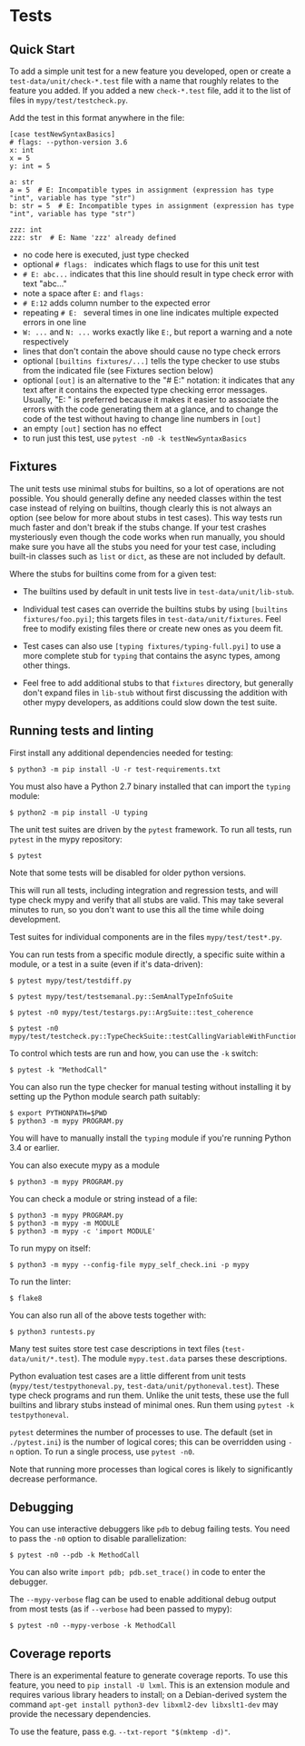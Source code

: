 Tests
=====


Quick Start
-----------

To add a simple unit test for a new feature you developed, open or create a
`test-data/unit/check-*.test` file with a name that roughly relates to the
feature you added. If you added a new `check-*.test` file, add it to the list
of files in `mypy/test/testcheck.py`.

Add the test in this format anywhere in the file:

    [case testNewSyntaxBasics]
    # flags: --python-version 3.6
    x: int
    x = 5
    y: int = 5

    a: str
    a = 5  # E: Incompatible types in assignment (expression has type "int", variable has type "str")
    b: str = 5  # E: Incompatible types in assignment (expression has type "int", variable has type "str")

    zzz: int
    zzz: str  # E: Name 'zzz' already defined

- no code here is executed, just type checked
- optional `# flags: ` indicates which flags to use for this unit test
- `# E: abc...` indicates that this line should result in type check error
with text "abc..."
- note a space after `E:` and `flags:`
- `# E:12` adds column number to the expected error
- repeating `# E: ` several times in one line indicates multiple expected errors in one line
- `W: ...` and `N: ...` works exactly like `E:`, but report a warning and a note respectively
- lines that don't contain the above should cause no type check errors
- optional `[builtins fixtures/...]` tells the type checker to use
stubs from the indicated file (see Fixtures section below)
- optional `[out]` is an alternative to the "# E:" notation: it indicates that
any text after it contains the expected type checking error messages.
Usually, "E: " is preferred because it makes it easier to associate the
errors with the code generating them at a glance, and to change the code of
the test without having to change line numbers in `[out]`
- an empty `[out]` section has no effect
- to run just this test, use `pytest -n0 -k testNewSyntaxBasics`


Fixtures
--------

The unit tests use minimal stubs for builtins, so a lot of operations are not
possible. You should generally define any needed classes within the test case
instead of relying on builtins, though clearly this is not always an option
(see below for more about stubs in test cases). This way tests run much
faster and don't break if the stubs change. If your test crashes mysteriously
even though the code works when run manually, you should make sure you have
all the stubs you need for your test case, including built-in classes such as
`list` or `dict`, as these are not included by default.

Where the stubs for builtins come from for a given test:

- The builtins used by default in unit tests live in
  `test-data/unit/lib-stub`.

- Individual test cases can override the builtins stubs by using
  `[builtins fixtures/foo.pyi]`; this targets files in `test-data/unit/fixtures`.
  Feel free to modify existing files there or create new ones as you deem fit.

- Test cases can also use `[typing fixtures/typing-full.pyi]` to use a more
  complete stub for `typing` that contains the async types, among other things.

- Feel free to add additional stubs to that `fixtures` directory, but
  generally don't expand files in `lib-stub` without first discussing the
  addition with other mypy developers, as additions could slow down the test
  suite.


Running tests and linting
-------------------------

First install any additional dependencies needed for testing:

    $ python3 -m pip install -U -r test-requirements.txt

You must also have a Python 2.7 binary installed that can import the `typing`
module:

    $ python2 -m pip install -U typing

The unit test suites are driven by the `pytest` framework. To run all tests,
run `pytest` in the mypy repository:

    $ pytest

Note that some tests will be disabled for older python versions.

This will run all tests, including integration and regression tests,
and will type check mypy and verify that all stubs are valid. This may
take several minutes to run, so you don't want to use this all the time
while doing development.

Test suites for individual components are in the files `mypy/test/test*.py`.

You can run tests from a specific module directly, a specific suite within a
 module, or a test in a suite (even if it's data-driven):

    $ pytest mypy/test/testdiff.py

    $ pytest mypy/test/testsemanal.py::SemAnalTypeInfoSuite
    
    $ pytest -n0 mypy/test/testargs.py::ArgSuite::test_coherence
    
    $ pytest -n0 mypy/test/testcheck.py::TypeCheckSuite::testCallingVariableWithFunctionType

To control which tests are run and how, you can use the `-k` switch:

    $ pytest -k "MethodCall"

You can also run the type checker for manual testing without
installing it by setting up the Python module search path suitably:

    $ export PYTHONPATH=$PWD
    $ python3 -m mypy PROGRAM.py

You will have to manually install the `typing` module if you're running Python
3.4 or earlier.

You can also execute mypy as a module

    $ python3 -m mypy PROGRAM.py

You can check a module or string instead of a file:

    $ python3 -m mypy PROGRAM.py
    $ python3 -m mypy -m MODULE
    $ python3 -m mypy -c 'import MODULE'

To run mypy on itself:

    $ python3 -m mypy --config-file mypy_self_check.ini -p mypy

To run the linter:

    $ flake8

You can also run all of the above tests together with:

    $ python3 runtests.py

Many test suites store test case descriptions in text files
(`test-data/unit/*.test`). The module `mypy.test.data` parses these
descriptions.

Python evaluation test cases are a little different from unit tests
(`mypy/test/testpythoneval.py`, `test-data/unit/pythoneval.test`). These
type check programs and run them. Unlike the unit tests, these use the
full builtins and library stubs instead of minimal ones. Run them using
`pytest -k testpythoneval`.

`pytest` determines the number of processes to use. The default (set in
`./pytest.ini`) is the number of logical cores; this can be overridden using
`-n` option. To run a single process, use `pytest -n0`.

Note that running more processes than logical cores is likely to
significantly decrease performance.


Debugging
---------

You can use interactive debuggers like `pdb` to debug failing tests. You
need to pass the `-n0` option to disable parallelization:

    $ pytest -n0 --pdb -k MethodCall

You can also write `import pdb; pdb.set_trace()` in code to enter the
debugger.

The `--mypy-verbose` flag can be used to enable additional debug output from
most tests (as if `--verbose` had been passed to mypy):

    $ pytest -n0 --mypy-verbose -k MethodCall

Coverage reports
----------------

There is an experimental feature to generate coverage reports.  To use
this feature, you need to `pip install -U lxml`.  This is an extension
module and requires various library headers to install; on a
Debian-derived system the command
  `apt-get install python3-dev libxml2-dev libxslt1-dev`
may provide the necessary dependencies.

To use the feature, pass e.g. `--txt-report "$(mktemp -d)"`.
